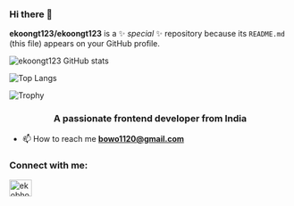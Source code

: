 ### Hi there 👋


**ekoongt123/ekoongt123** is a ✨ _special_ ✨ repository because its `README.md` (this file) appears on your GitHub profile.

![ekoongt123 GitHub stats](https://github-readme-stats.vercel.app/api?username=ekoongt123&show_icons=true&count_private=true&theme=tokyonight)

![Top Langs](https://github-readme-stats.vercel.app/api/top-langs/?username=ekoongt123&layout=compact&theme=tokyonight)

![Trophy](https://github-profile-trophy.vercel.app/?username=ekoongt123&theme=onedark&column=3&margin-w=15&margin-h=15)

<h3 align="center">A passionate frontend developer from India</h3>

- 📫 How to reach me **bowo1120@gmail.com**

<h3 align="left">Connect with me:</h3>
<p align="left">
<a href="https://instagram.com/ekobhowz" target="blank"><img align="center" src="https://raw.githubusercontent.com/rahuldkjain/github-profile-readme-generator/master/src/images/icons/Social/instagram.svg" alt="ekobhowz" height="30" width="40" /></a>
</p>
